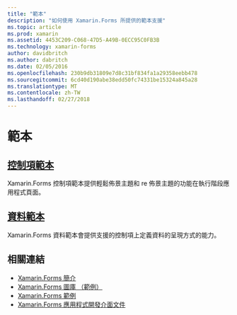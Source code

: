 ```yaml
---
title: "範本"
description: "如何使用 Xamarin.Forms 所提供的範本支援"
ms.topic: article
ms.prod: xamarin
ms.assetid: 4453C209-C068-47D5-A49B-0ECC95C0FB3B
ms.technology: xamarin-forms
author: davidbritch
ms.author: dabritch
ms.date: 02/05/2016
ms.openlocfilehash: 230b9db31809e7d8c31bf834fa1a29358eebb478
ms.sourcegitcommit: 6cd40d190abe38edd50fc74331be15324a845a28
ms.translationtype: MT
ms.contentlocale: zh-TW
ms.lasthandoff: 02/27/2018
---
```

# <a name="templates"></a>範本

## <a name="control-templatescontrol-templatesindexmd"></a>[控制項範本](control-templates/index.md)

Xamarin.Forms 控制項範本提供輕鬆佈景主題和 re 佈景主題的功能在執行階段應用程式頁面。

## <a name="data-templatesdata-templatesindexmd"></a>[資料範本](data-templates/index.md)

Xamarin.Forms 資料範本會提供支援的控制項上定義資料的呈現方式的能力。


## <a name="related-links"></a>相關連結

- [Xamarin.Forms 簡介](~/xamarin-forms/get-started/introduction-to-xamarin-forms.md)
- [Xamarin.Forms 圖庫 （範例）](https://developer.xamarin.com/samples/FormsGallery/)
- [Xamarin.Forms 範例](https://developer.xamarin.com/samples/tag/Xamarin.Forms/)
- [Xamarin.Forms 應用程式開發介面文件](https://developer.xamarin.com/api/namespace/Xamarin.Forms/)
